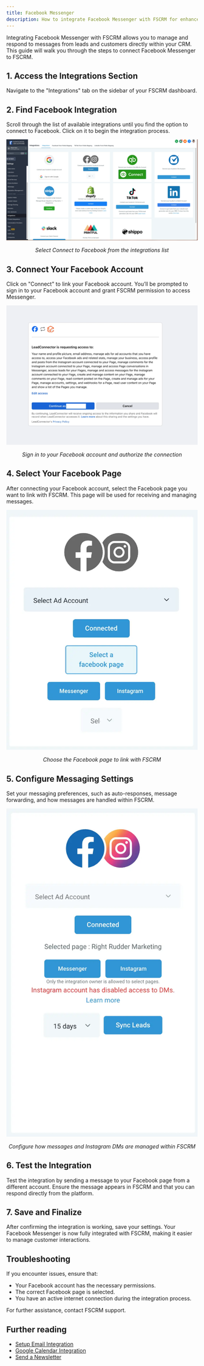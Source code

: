 ```yaml
---
title: Facebook Messenger
description: How to integrate Facebook Messenger with FSCRM for enhanced customer communication.
---
```


Integrating Facebook Messenger with FSCRM allows you to manage and respond to messages from leads and customers directly within your CRM. This guide will walk you through the steps to connect Facebook Messenger to FSCRM.

## 1. Access the Integrations Section

Navigate to the "Integrations" tab on the sidebar of your FSCRM dashboard.

## 2. Find Facebook Integration

Scroll through the list of available integrations until you find the option to connect to Facebook. Click on it to begin the integration process.

![Facebook Messenger Integration](/src/assets/facebook-messenger-integration/facebook-messenger-integration.webp)  
*<p style="text-align: center;">Select Connect to Facebook from the integrations list</p>*

## 3. Connect Your Facebook Account

Click on "Connect" to link your Facebook account. You’ll be prompted to sign in to your Facebook account and grant FSCRM permission to access Messenger.

![Connect Facebook Account](/src/assets/facebook-messenger-integration/connect-facebook-account.webp)  
*<p style="text-align: center;">Sign in to your Facebook account and authorize the connection</p>*

## 4. Select Your Facebook Page

After connecting your Facebook account, select the Facebook page you want to link with FSCRM. This page will be used for receiving and managing messages.

![Select Facebook Page](/src/assets/facebook-messenger-integration/select-facebook-page.webp)  
*<p style="text-align: center;">Choose the Facebook page to link with FSCRM</p>*

## 5. Configure Messaging Settings

Set your messaging preferences, such as auto-responses, message forwarding, and how messages are handled within FSCRM.

![Messaging Settings](/src/assets/facebook-messenger-integration/messaging-settings.webp)  
*<p style="text-align: center;">Configure how messages and Instagram DMs are managed within FSCRM</p>*

## 6. Test the Integration

Test the integration by sending a message to your Facebook page from a different account. Ensure the message appears in FSCRM and that you can respond directly from the platform.

## 7. Save and Finalize

After confirming the integration is working, save your settings. Your Facebook Messenger is now fully integrated with FSCRM, making it easier to manage customer interactions.

## Troubleshooting

If you encounter issues, ensure that:
- Your Facebook account has the necessary permissions.
- The correct Facebook page is selected.
- You have an active internet connection during the integration process.

For further assistance, contact FSCRM support.

## Further reading

- [Setup Email Integration](/guides/setup-email)
- [Google Calendar Integration](/guides/google-calendar)
- [Send a Newsletter](/guides/send-newsletter)
